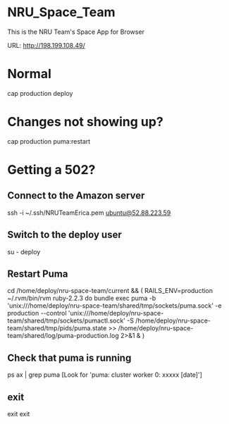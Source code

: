# NRU_Space_Team
This is the NRU Team's Space App for Browser

URL: http://198.199.108.49/

# Normal
cap production deploy

# Changes not showing up?
cap production puma:restart

# Getting a 502?
## Connect to the Amazon server
ssh -i ~/.ssh/NRUTeamErica.pem ubuntu@52.88.223.59

## Switch to the deploy user
su - deploy

## Restart Puma
cd /home/deploy/nru-space-team/current && ( RAILS_ENV=production ~/.rvm/bin/rvm ruby-2.2.3 do bundle exec puma -b 'unix:///home/deploy/nru-space-team/shared/tmp/sockets/puma.sock'  -e production  --control 'unix:///home/deploy/nru-space-team/shared/tmp/sockets/pumactl.sock' -S /home/deploy/nru-space-team/shared/tmp/pids/puma.state  >> /home/deploy/nru-space-team/shared/log/puma-production.log 2>&1 & )

## Check that puma is running
ps ax | grep puma
[Look for 'puma: cluster worker 0: xxxxx [date]']

## exit
exit
exit